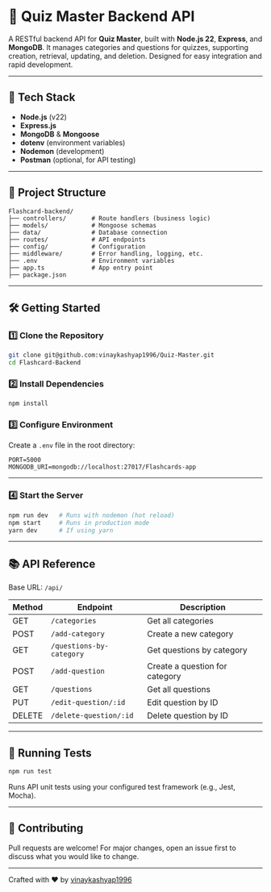 # 🎲 Quiz Master Backend API

A RESTful backend API for **Quiz Master**, built with **Node.js 22**, **Express**, and **MongoDB**. It manages categories and questions for quizzes, supporting creation, retrieval, updating, and deletion. Designed for easy integration and rapid development.

---

## 🚀 Tech Stack

- **Node.js** (v22)
- **Express.js**
- **MongoDB** & **Mongoose**
- **dotenv** (environment variables)
- **Nodemon** (development)
- **Postman** (optional, for API testing)

---

## 📁 Project Structure

```text
Flashcard-backend/
├── controllers/       # Route handlers (business logic)
├── models/            # Mongoose schemas
├── data/              # Database connection
├── routes/            # API endpoints
├── config/            # Configuration 
├── middleware/        # Error handling, logging, etc.
├── .env               # Environment variables
├── app.ts             # App entry point
├── package.json
```

---

## 🛠️ Getting Started

### 1️⃣ Clone the Repository

```bash
git clone git@github.com:vinaykashyap1996/Quiz-Master.git
cd Flashcard-Backend
```

### 2️⃣ Install Dependencies

```bash
npm install
```

### 3️⃣ Configure Environment

Create a `.env` file in the root directory:

```env
PORT=5000
MONGODB_URI=mongodb://localhost:27017/Flashcards-app
```

---

### 4️⃣ Start the Server

```bash
npm run dev   # Runs with nodemon (hot reload)
npm start     # Runs in production mode
yarn dev      # If using yarn
```

---

## 📚 API Reference

Base URL: `/api/`

| Method | Endpoint                  | Description                     |
|--------|---------------------------|---------------------------------|
| GET    | `/categories`             | Get all categories              |
| POST   | `/add-category`           | Create a new category           |
| GET    | `/questions-by-category`  | Get questions by category       |
| POST   | `/add-question`           | Create a question for category  |
| GET    | `/questions`              | Get all questions               |
| PUT    | `/edit-question/:id`      | Edit question by ID             |
| DELETE | `/delete-question/:id`    | Delete question by ID           |

---

## 🧪 Running Tests

```bash
npm run test
```
Runs API unit tests using your configured test framework (e.g., Jest, Mocha).

---

## 🤝 Contributing

Pull requests are welcome! For major changes, open an issue first to discuss what you would like to change.

---

Crafted with ❤️ by [vinaykashyap1996](https://github.com/vinaykashyap1996)
